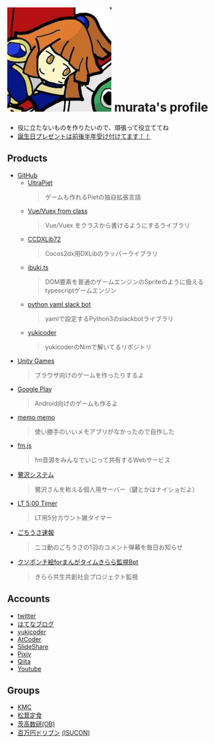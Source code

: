 # ![1](/me.jpg) murata's profile
- 役に立たないものを作りたいので、頑張って役立ててね
- [<i class="fa fa-amazon"></i> 誕生日プレゼントは前後半年受け付けてます！！](http://amzn.asia/4n4xnzC)




## Products

- [<i class="fa fa-github"></i> GitHub](https://github.com/Muratam)
  - [UltraPiet](https://github.com/Muratam/UltraPiet)
    > ゲームも作れるPietの独自拡張言語
  - [Vue/Vuex from class](https://github.com/Muratam/vue-vuex-from-class)
    > Vue/Vuex をクラスから書けるようにするライブラリ
  - [CCDXLib72](https://github.com/Muratam/CCDxLib72)
    > Cocos2dx用DXLibのラッパーライブラリ
  - [ibuki.ts](https://github.com/Muratam/ibuki.ts)
    > DOM要素を普通のゲームエンジンのSpriteのように扱えるtypescriptゲームエンジン
  - [python yaml slack bot](https://github.com/Muratam/yamlslackbot)
    > yamlで設定するPython3のslackbotライブラリ
  - [yukicoder](https://github.com/Muratam/yukicoder-nim)
    > yukicoderのNimで解いてるリポジトリ
- [<i class="fa fa-gamepad"></i> Unity Games](https://unityroom.com/users/qaeo2r0p8369k57ynumc)
  > ブラウザ向けのゲームを作ったりするよ
- [<i class="fa fa-android"></i> Google Play ](https://play.google.com/store/apps/developer?id=Murata72&hl=ja)
  > Android向けのゲームも作るよ
- [memo memo](https://muratam.github.io/memo/)
  > 使い勝手のいいメモアプリがなかったので自作した
- [fm.js](http://muratam.0am.jp/fm/)
  > fm音源をみんなでいじって共有するWebサービス
- [鷺沢システム](http://sagisawa.0am.jp/)
  > 鷺沢さんを称える個人用サーバー（鍵とかはナイショだよ）
- [LT 5:00 Timer](./lt_timer/)
  > LT用5分カウント雑タイマー
- [<i class="fa fa-twitter"></i> ごちうさ速報](https://twitter.com/gochiusa_sokuho)
  > ニコ動のごちうさの1羽のコメント弾幕を毎日お知らせ
- [<i class="fa fa-twitter"></i> クソポンチ絵forまんがタイムきらら監視Bot](https://twitter.com/kirara_kanshi)
  > きらら共生共創社会プロジェクト監視

## Accounts

- [<i class="fa fa-twitter"></i> twitter](https://twitter.com/paradigm_9)
- [<i class="fa fa-question-circle"></i> はてなブログ](http://chy72.hatenablog.com/)
- [<i class="fa fa-code"></i> yukicoder](https://yukicoder.me/users/4085)
- [<i class="fa fa-code"></i> AtCoder](https://atcoder.jp/users/murata)
- [<i class="fa fa-slideshare"></i> SlideShare](https://www.slideshare.net/CHY72)
- [<i class="fa fa-image"></i> Pixiv](https://pixiv.me/paradigm_9)
- [<i class="fa fa-quora"></i> Qiita](http://qiita.com/sessions)
- [<i class="fa fa-youtube-play"></i> Youtube](https://www.youtube.com/channel/UCwwhYKrXXHpEXoZW4Zdtsdg)


## Groups

- [<i class="fa fa-users"></i> KMC](https://www.kmc.gr.jp/members/)
- [<i class="fa fa-users"></i> 松茸定食](http://matsutei.web.fc2.com/product.html)
- [<i class="fa fa-users"></i> 茨高数研(OB)](https://play.google.com/store/apps/developer?id=%E8%8C%A8%E6%9C%A8%E9%AB%98%E6%A0%A1%E6%95%B0%E5%AD%A6%E7%A0%94%E7%A9%B6%E9%83%A8%EF%BC%81)
- [<i class="fa fa-users"></i> 百万円ドリブン](https://github.com/Muratam/isucon8q ) [(ISUCON)](https://github.com/Muratam/isucon7f)

